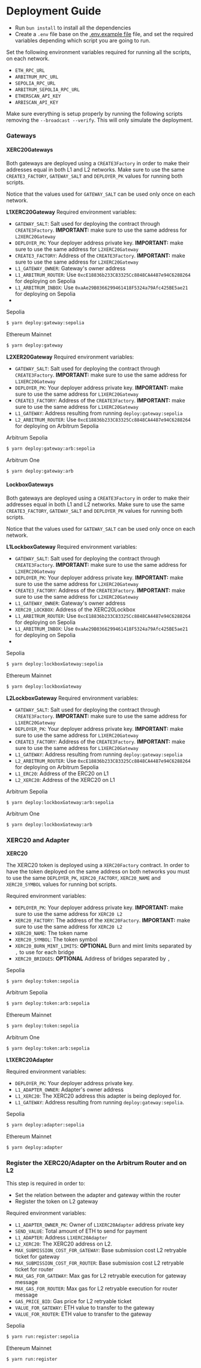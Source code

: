 # Deployment Guide

- Run `bun install` to install all the dependencies
- Create a `.env` file base on the [.env.example file](../.env.example) file, and set the required variables depending
  which script you are going to run.

Set the following environment variables required for running all the scripts, on each network.

- `ETH_RPC_URL`
- `ARBITRUM_RPC_URL`
- `SEPOLIA_RPC_URL`
- `ARBITRUM_SEPOLIA_RPC_URL`
- `ETHERSCAN_API_KEY`
- `ARBISCAN_API_KEY`

Make sure everything is setup properly by running the following scripts removing the `--broadcast --verify`. This will
only simulate the deployment.

### Gateways

#### XERC20Gateways

Both gateways are deployed using a `CREATE3Factory` in order to make their addresses equal in both L1 and L2 networks.
Make sure to use the same `CREATE3_FACTORY`, `GATEWAY_SALT` and `DEPLOYER_PK` values for running both scripts.

Notice that the values used for `GATEWAY_SALT` can be used only once on each network.

**L1XERC20Gateway** Required environment variables:

- `GATEWAY_SALT`: Salt used for deploying the contract through `CREATE3Factory`. **IMPORTANT:** make sure to use the
  same address for `L2XERC20Gateway`
- `DEPLOYER_PK`: Your deployer address private key. **IMPORTANT:** make sure to use the same address for
  `L2XERC20Gateway`
- `CREATE3_FACTORY`: Address of the `CREATE3Factory`. **IMPORTANT:** make sure to use the same address for
  `L2XERC20Gateway`
- `L1_GATEWAY_OWNER`: Gateway's owner address
- `L1_ARBITRUM_ROUTER`: Use `0xcE18836b233C83325Cc8848CA4487e94C6288264` for deploying on Sepolia
- `L1_ARBITRUM_INBOX`: Use `0xaAe29B0366299461418F5324a79Afc425BE5ae21` for deploying on Sepolia
-

Sepolia

```sh
$ yarn deploy:gateway:sepolia
```

Ethereum Mainnet

```sh
$ yarn deploy:gateway
```

**L2XER20Gateway** Required environment variables:

- `GATEWAY_SALT`: Salt used for deploying the contract through `CREATE3Factory`. **IMPORTANT:** make sure to use the
  same address for `L1XERC20Gateway`
- `DEPLOYER_PK`: Your deployer address private key. **IMPORTANT:** make sure to use the same address for
  `L1XERC20Gateway`
- `CREATE3_FACTORY`: Address of the `CREATE3Factory`. **IMPORTANT:** make sure to use the same address for
  `L1XERC20Gateway`
- `L1_GATEWAY`: Address resulting from running `deploy:gateway:sepolia`
- `L2_ARBITRUM_ROUTER`: Use `0xcE18836b233C83325Cc8848CA4487e94C6288264` for deploying on Arbitrum Sepolia

Arbitrum Sepolia

```sh
$ yarn deploy:gateway:arb:sepolia
```

Arbitrum One

```sh
$ yarn deploy:gateway:arb
```

#### LockboxGateways

Both gateways are deployed using a `CREATE3Factory` in order to make their addresses equal in both L1 and L2 networks.
Make sure to use the same `CREATE3_FACTORY`, `GATEWAY_SALT` and `DEPLOYER_PK` values for running both scripts.

Notice that the values used for `GATEWAY_SALT` can be used only once on each network.

**L1LockboxGateway** Required environment variables:

- `GATEWAY_SALT`: Salt used for deploying the contract through `CREATE3Factory`. **IMPORTANT:** make sure to use the
  same address for `L2XERC20Gateway`
- `DEPLOYER_PK`: Your deployer address private key. **IMPORTANT:** make sure to use the same address for
  `L2XERC20Gateway`
- `CREATE3_FACTORY`: Address of the `CREATE3Factory`. **IMPORTANT:** make sure to use the same address for
  `L2XERC20Gateway`
- `L1_GATEWAY_OWNER`: Gateway's owner address
- `XERC20_LOCKBOX`: Address of the XERC20Lockbox
- `L1_ARBITRUM_ROUTER`: Use `0xcE18836b233C83325Cc8848CA4487e94C6288264` for deploying on Sepolia
- `L1_ARBITRUM_INBOX`: Use `0xaAe29B0366299461418F5324a79Afc425BE5ae21` for deploying on Sepolia
-

Sepolia

```sh
$ yarn deploy:lockboxGateway:sepolia
```

Ethereum Mainnet

```sh
$ yarn deploy:lockboxGateway
```

**L2LockboxGateway** Required environment variables:

- `GATEWAY_SALT`: Salt used for deploying the contract through `CREATE3Factory`. **IMPORTANT:** make sure to use the
  same address for `L1XERC20Gateway`
- `DEPLOYER_PK`: Your deployer address private key. **IMPORTANT:** make sure to use the same address for
  `L1XERC20Gateway`
- `CREATE3_FACTORY`: Address of the `CREATE3Factory`. **IMPORTANT:** make sure to use the same address for
  `L1XERC20Gateway`
- `L1_GATEWAY`: Address resulting from running `deploy:gateway:sepolia`
- `L2_ARBITRUM_ROUTER`: Use `0xcE18836b233C83325Cc8848CA4487e94C6288264` for deploying on Arbitrum Sepolia
- `L1_ERC20`: Address of the ERC20 on L1
- `L2_XERC20`: Address of the XERC20 on L1

Arbitrum Sepolia

```sh
$ yarn deploy:lockboxGateway:arb:sepolia
```

Arbitrum One

```sh
$ yarn deploy:lockboxGateway:arb
```

### XERC20 and Adapter

**XERC20**

The XERC20 token is deployed using a `XERC20Factory` contract. In order to have the token deployed on the same address
on both networks you must to use the same `DEPLOYER_PK`, `XERC20_FACTORY`, `XERC20_NAME` and `XERC20_SYMBOL` values for
running bot scripts.

Required environment variables:

- `DEPLOYER_PK`: Your deployer address private key. **IMPORTANT:** make sure to use the same address for `XERC20 L2`
- `XERC20_FACTORY`: The address of the `XERC20Factory`. **IMPORTANT:** make sure to use the same address for `XERC20 L2`
- `XERC20_NAME`: The token name
- `XERC20_SYMBOL`: The token symbol
- `XERC20_BURN_MINT_LIMITS`: **OPTIONAL** Burn and mint limits separated by `,` to use for each bridge
- `XERC20_BRIDGES`: **OPTIONAL** Address of bridges separated by `,`

Sepolia

```sh
$ yarn deploy:token:sepolia
```

Arbitrum Sepolia

```sh
$ yarn deploy:token:arb:sepolia
```

Ethereum Mainnet

```sh
$ yarn deploy:token:sepolia
```

Arbitrum One

```sh
$ yarn deploy:token:arb:sepolia
```

**L1XERC20Adapter**

Required environment variables:

- `DEPLOYER_PK`: Your deployer address private key.
- `L1_ADAPTER_OWNER`: Adapter's owner address
- `L1_XERC20`: The XERC20 address this adapter is being deployed for.
- `L1_GATEWAY`: Address resulting from running `deploy:gateway:sepolia`.

Sepolia

```sh
$ yarn deploy:adapter:sepolia
```

Ethereum Mainnet

```sh
$ yarn deploy:adapter
```

### Register the XERC20/Adapter on the Arbitrum Router and on L2

This step is required in order to:

- Set the relation between the adapter and gateway within the router
- Register the token on L2 gateway

Required environment variables:

- `L1_ADAPTER_OWNER_PK`: Owner of `L1XERC20Adapter` address private key
- `SEND_VALUE`: Total amount of ETH to send for payment
- `L1_ADAPTER`: Address `L1XERC20Adapter`
- `L2_XERC20`: The XERC20 address on L2.
- `MAX_SUBMISSION_COST_FOR_GATEWAY`: Base submission cost L2 retryable ticket for gateway
- `MAX_SUBMISSION_COST_FOR_ROUTER`: Base submission cost L2 retryable ticket for router
- `MAX_GAS_FOR_GATEWAY`: Max gas for L2 retryable execution for gateway message
- `MAX_GAS_FOR_ROUTER`: Max gas for L2 retryable execution for router message
- `GAS_PRICE_BID`: Gas price for L2 retryable ticket
- `VALUE_FOR_GATEWAY`: ETH value to transfer to the gateway
- `VALUE_FOR_ROUTER`: ETH value to transfer to the gateway

Sepolia

```sh
$ yarn run:register:sepolia
```

Ethereum Mainnet

```sh
$ yarn run:register
```
